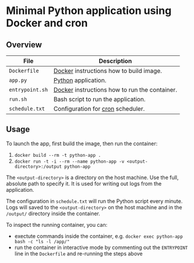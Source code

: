 # Minimal Python application using Docker and cron

## Overview

| File | Description |
|---|---|
| `Dockerfile` | [Docker] instructions how to build image. |
| `app.py` | [Python] application. | 
| `entrypoint.sh` | [Docker] instructions how to run the container.  |
| `run.sh` | Bash script to run the application. |
| `schedule.txt` | Configuration for [cron] scheduler. | 

[docker]: https://www.docker.com
[python]: https://www.python.org
[cron]: https://en.wikipedia.org/wiki/Cron

## Usage
To launch the app, first build the image, then run the container:

1. `docker build --rm -t python-app .`
2. `docker run -t -i --rm --name python-app -v <output-directory>:/output python-app`

The `<output-directory>` is a directory on the host machine. Use the full, absolute path to specify it. It is used for writing out logs from the application.

The configuration in `schedule.txt` will run the Python script every minute. Logs will saved to the `<output-directory>` on the host machine and in the `/output/` directory inside the container. 

To inspect the running container, you can: 

* exectute commands inside the container, e.g. `docker exec python-app bash -c "ls -l /app/"`
* run the container in interactive mode by commenting out the `ENTRYPOINT` line in the `Dockerfile` and re-running the steps above 
